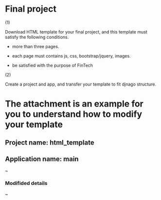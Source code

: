 # Final project

(1)

Download HTML template for your final project, and this template must satisfy the following conditions.

* more than three pages.

* each page must contains js, css, bootstrap/jquery, images.

* be satisfied with the purpose of FinTech

(2)

Create a project and app, and transfer your template to fit djnago structure.

# The attachment is an example for you to understand how to modify your template

## Project name: html_template

## Application name: main

~

### Modifided details

~

